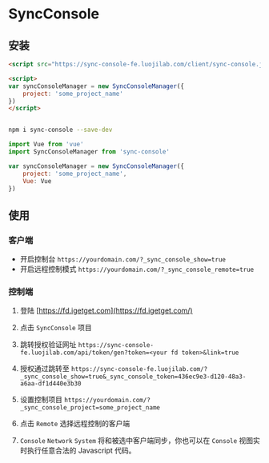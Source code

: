 # SyncConsole


## 安装

```html
<script src="https://sync-console-fe.luojilab.com/client/sync-console.js"></script>

<script>
var syncConsoleManager = new SyncConsoleManager({
    project: 'some_project_name'
})
</script>
```

```bash

npm i sync-console --save-dev

```

```javascript
import Vue from 'vue'
import SyncConsoleManager from 'sync-console'

var syncConsoleManager = new SyncConsoleManager({
    project: 'some_project_name',
    Vue: Vue
})
```

## 使用

### 客户端

- 开启控制台 `https://yourdomain.com/?_sync_console_show=true`
- 开启远程控制模式 `https://yourdomain.com/?_sync_console_remote=true`


### 控制端

1. 登陆 [https://fd.igetget.com](https://fd.igetget.com/)
2. 点击 `SyncConsole` 项目
3. 跳转授权验证网址 `https://sync-console-fe.luojilab.com/api/token/gen?token=<your fd token>&link=true`
4. 授权通过跳转至 `https://sync-console-fe.luojilab.com/?_sync_console_show=true&_sync_console_token=436ec9e3-d120-48a3-a6aa-df1d440e3b30`

5. 设置控制项目 `https://yourdomain.com/?_sync_console_project=some_project_name`

6. 点击 `Remote` 选择远程控制的客户端
7. `Console` `Network` `System` 将和被选中客户端同步，你也可以在 `Console` 视图实时执行任意合法的 Javascript 代码。
